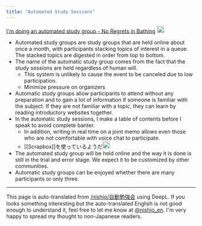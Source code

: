 ```yaml
---
title: "Automated Study Sessions"
---
```


[I'm doing an automated study group - No Regrets in Bathing](https://hashrock.hatenablog.com/entry/2021/09/27/221207)
<img src='https://scrapbox.io/api/pages/nishio-en/gpt/icon' alt='gpt.icon' height="19.5"/>
- Automated study groups are study groups that are held online about once a month, with participants stacking topics of interest in a queue. The stacked topics are digested in order from top to bottom.
- The name of the automatic study group comes from the fact that the study sessions are held regardless of human will.
    - This system is unlikely to cause the event to be canceled due to low participation.
    - Minimize pressure on organizers
- Automatic study groups allow participants to attend without any preparation and to gain a lot of information if someone is familiar with the subject. If they are not familiar with a topic, they can learn by reading introductory websites together.
- In the automatic study sessions, I make a table of contents before I speak to avoid complete banter.
    - In addition, writing in real time on a joint memo allows even those who are not comfortable with voice chat to participate.
    - [[Scrapbox]]を使っているようだ<img src='https://scrapbox.io/api/pages/nishio-en/nishio/icon' alt='nishio.icon' height="19.5"/>
- The automated study group will be held online and the way it is done is still in the trial and error stage. We expect it to be customized by other communities.
- Automatic study groups can be enjoyed whether there are many participants or only three.

---
This page is auto-translated from [/nishio/自動勉強会](https://scrapbox.io/nishio/自動勉強会) using DeepL. If you looks something interesting but the auto-translated English is not good enough to understand it, feel free to let me know at [@nishio_en](https://twitter.com/nishio_en). I'm very happy to spread my thought to non-Japanese readers.